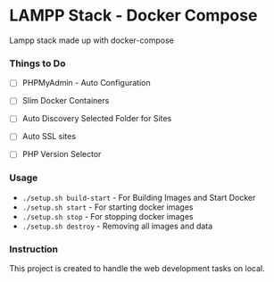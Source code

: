 # LAMPP Stack - Docker Compose

Lampp stack made up with docker-compose

### Things to Do

- [ ] PHPMyAdmin - Auto Configuration
- [ ] Slim Docker Containers
- [ ] Auto Discovery Selected Folder for Sites 
- [ ] Auto SSL sites
- [ ] PHP Version Selector


### Usage 
 - `./setup.sh build-start` - For Building Images and Start Docker
 - `./setup.sh start` - For starting docker images
 - `./setup.sh stop` - For stopping docker images
 - `./setup.sh destroy` - Removing all images and data

 ### Instruction 
 This project is created to handle the web development tasks on local.

